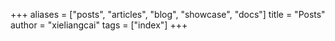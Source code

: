+++
aliases = ["posts", "articles", "blog", "showcase", "docs"]
title = "Posts"
author = "xieliangcai"
tags = ["index"]
+++
